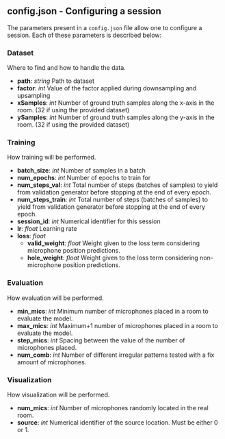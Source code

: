 config.json - Configuring a session
----

The parameters present in a `config.json` file allow one to configure a session. Each of these parameters is described below:

### Dataset
Where to find and how to handle the data.
* **path**: *string* Path to dataset
* **factor**: *int* Value of the factor applied during downsampling and upsampling
* **xSamples**: *int* Number of ground truth samples along the x-axis in the room. (32 if using the provided dataset)
* **ySamples**: *int* Number of ground truth samples along the y-axis in the room. (32 if using the provided dataset)

### Training
How training will be performed.
* **batch_size**: *int* Number of samples in a batch
* **num_epochs**: *int* Number of epochs to train for
* **num_steps_val**: *int* Total number of steps (batches of samples) to yield from validation generator before stopping at the end of every epoch.
* **num_steps_train**: *int* Total number of steps (batches of samples) to yield from validation generator before stopping at the end of every epoch.
* **session_id**: *int* Numerical identifier for this session
* **lr**: *float* Learning rate
* **loss**: *float* 
  * **valid_weight**: *float* Weight given to the loss term considering microphone position predictions.
  * **hole_weight**: *float* Weight given to the loss term considering non-microphone position predictions.
 
### Evaluation
How evaluation will be performed.
* **min_mics**: *int* Minimum number of microphones placed in a room to evaluate the model.
* **max_mics**: *int* Maximum+1 number of microphones placed in a room to evaluate the model.
* **step_mics**: *int* Spacing between the value of the number of microphones placed.
* **num_comb**: *int* Number of different irregular patterns tested with a fix amount of microphones.

### Visualization
How visualization will be performed.
* **num_mics**: *int* Number of microphones randomly located in the real room.
* **source**: *int* Numerical identifier of the source location. Must be either 0 or 1.
